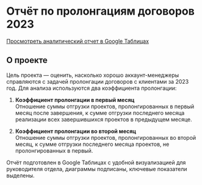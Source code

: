 # Отчёт по пролонгациям договоров 2023

[Просмотреть аналитический отчет в Google Таблицах](https://docs.google.com/spreadsheets/d/1hhqLSMd_TViZkea0TVAXUHSidrwFWU76gg514nEpMgs/edit?gid=981890260#gid=981890260)
## О проекте

Цель проекта — оценить, насколько хорошо аккаунт-менеджеры справляются с задачей пролонгации договоров с клиентами за 2023 год. Для анализа используются два коэффициента пролонгации:

1. **Коэффициент пролонгации в первый месяц**  
   Отношение суммы отгрузки проектов, пролонгированных в первый месяц после завершения, к сумме отгрузки последнего месяца реализации всех завершившихся проектов в предыдущем месяце.

2. **Коэффициент пролонгации во второй месяц**  
   Отношение суммы отгрузки проектов, пролонгированных во второй месяц, к сумме отгрузки последнего месяца проектов, не пролонгированных в первый.

Отчёт подготовлен в Google Таблицах с удобной визуализацией для руководителя отдела, диаграммы подписаны, ключевые показатели выделены.
